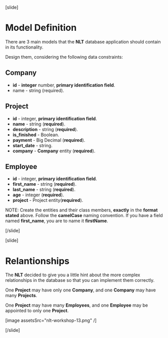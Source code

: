 [slide]
# Model Definition

There are 3 main models that the **NLT** database application should contain in its functionality.

Design them, considering the following data constraints:

## Company
- **id** - **integer** number, **primary identification field**.
- name - string (required).

## Project
- **id** - integer, **primary identification field**.
- **name** - string (**required**).
- **description** - string (**required**).
- **is_finished** - Boolean.
- **payment** - Big Decimal (**required**).
- **start_date** - string.
- **company** - **Company** entity (**required**).

## Employee
- **id** - integer, **primary identification field**.
- **first_name** - string (**required**).
- **last_name** - string (**required**).
- **age** - integer (**required**).
- **project** - Project entity(**required**).

NOTE: Create the entities and their class members, **exactly** in the **format stated** above. Follow the **camelCase** naming convention. If you have a field named **first_name**, you are to name it **firstName**.


[/slide]

[slide]
# Relantionships
The **NLT** decided to give you a little hint about the more complex relationships in the database so that you can implement them correctly.

One **Project** may have only one **Company**, and one **Company** may have many **Projects**.

One **Project** may have many **Employees**, and one **Employee** may be appointed to only one **Project**.


[image assetsSrc="nlt-workshop-13.png" /]


[/slide]